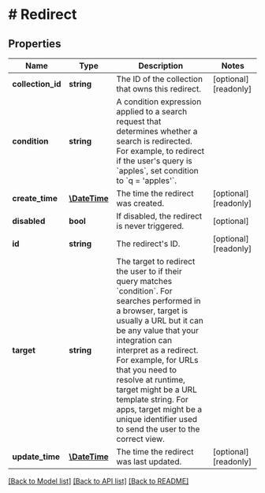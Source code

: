 # # Redirect

## Properties

| Name              | Type                          | Description                                                                                                                                                                                                                                                                                                                                                                                                         | Notes                 |
| ----------------- | ----------------------------- | ------------------------------------------------------------------------------------------------------------------------------------------------------------------------------------------------------------------------------------------------------------------------------------------------------------------------------------------------------------------------------------------------------------------- | --------------------- |
| **collection_id** | **string**                    | The ID of the collection that owns this redirect.                                                                                                                                                                                                                                                                                                                                                                   | [optional] [readonly] |
| **condition**     | **string**                    | A condition expression applied to a search request that determines whether a search is redirected. For example, to redirect if the user&#39;s query is &#x60;apples&#x60;, set condition to &#x60;q &#x3D; &#39;apples&#39;&#x60;.                                                                                                                                                                                  |
| **create_time**   | [**\DateTime**](\DateTime.md) | The time the redirect was created.                                                                                                                                                                                                                                                                                                                                                                                  | [optional] [readonly] |
| **disabled**      | **bool**                      | If disabled, the redirect is never triggered.                                                                                                                                                                                                                                                                                                                                                                       | [optional]            |
| **id**            | **string**                    | The redirect&#39;s ID.                                                                                                                                                                                                                                                                                                                                                                                              | [optional] [readonly] |
| **target**        | **string**                    | The target to redirect the user to if their query matches &#x60;condition&#x60;. For searches performed in a browser, target is usually a URL but it can be any value that your integration can interpret as a redirect. For example, for URLs that you need to resolve at runtime, target might be a URL template string. For apps, target might be a unique identifier used to send the user to the correct view. |
| **update_time**   | [**\DateTime**](\DateTime.md) | The time the redirect was last updated.                                                                                                                                                                                                                                                                                                                                                                             | [optional] [readonly] |

[[Back to Model list]](../../README.md#models) [[Back to API list]](../../README.md#endpoints) [[Back to README]](../../README.md)
